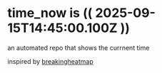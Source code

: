 # time_now is (( 2025-09-15T14:45:00.100Z ))

an automated repo that shows the currnent time

inspired by [breakingheatmap](https://github.com/breakingheatmap/breakingheatmap)